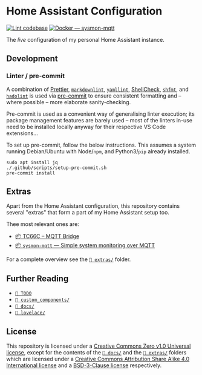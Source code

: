 # Home Assistant Configuration

[![Lint codebase](https://github.com/thijsputman/home-assistant-config/actions/workflows/linter.yml/badge.svg?branch=main)](https://github.com/thijsputman/home-assistant-config/actions/workflows/linter.yml)
[![Docker — sysmon-mqtt](https://github.com/thijsputman/home-assistant-config/actions/workflows/docker-sysmon-mqtt.yml/badge.svg)](https://github.com/thijsputman/home-assistant-config/actions/workflows/docker-sysmon-mqtt.yml)

The _live_ configuration of my personal Home Assistant instance.

## Development

### Linter / pre-commit

A combination of [Prettier](https://prettier.io/),
[`markdownlint`](https://github.com/igorshubovych/markdownlint-cli),
[`yamllint`](https://github.com/adrienverge/yamllint),
[ShellCheck](https://www.shellcheck.net/),
[`shfmt`](https://github.com/mvdan/sh), and
[`hadolint`](https://github.com/hadolint/hadolint) is used via
[pre-commit](https://pre-commit.com/) to ensure consistent formatting and –
where possible – more elaborate sanity-checking.

Pre-commit is used as a convenient way of generalising linter execution; its
package management features are barely used – most of the linters in-use need to
be installed locally anyway for their respective VS Code extensions...

To set up pre-commit, follow the below instructions. This assumes a system
running Debian/Ubuntu with Node/`npm`, and Python3/`pip` already installed.

```shell
sudo apt install jq
./.github/scripts/setup-pre-commit.sh
pre-commit install
```

## Extras

Apart from the Home Assistant configuration, this repository contains several
"extras" that form a part of my Home Assistant setup too.

Thee most relevant ones are:

- [📦 TC66C – MQTT Bridge](https://github.com/thijsputman/tc66c-mqtt)
- [📦 `sysmon-mqtt` — Simple system monitoring over MQTT](https://github.com/thijsputman/sysmon-mqtt)

For a complete overview see the [`📁 extras/`](./extras/README.md) folder.

## Further Reading

- [`📄 TODO`](./TODO)
- [`📁 custom_components/`](./custom_components/README.md)
- [`📁 docs/`](./docs/README.md)
- [`📁 lovelace/`](./lovelace/README.md)

## License

This repository is licensed under a
[Creative Commons Zero v1.0 Universal license](./LICENSE), except for the
contents of the [`📁 docs/`](./docs) and the [`📁 extras/`](./extras) folders
which are licensed under a
[Creative Commons Attribution Share Alike 4.0 International license](./docs/LICENSE)
and a [BSD-3-Clause license](./extras/LICENSE) respectively.
